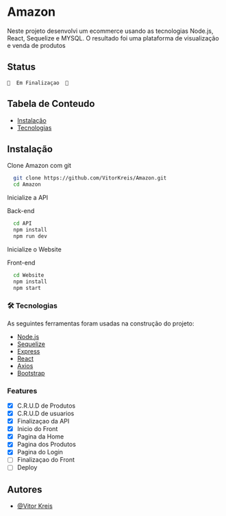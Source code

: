 # Amazon

Neste projeto desenvolvi um ecommerce usando as tecnologias Node.js, React, Sequelize e MYSQL. O resultado foi uma
plataforma de visualização e venda de produtos


## Status

    🚧  Em Finalizaçao  🚧



## Tabela de Conteudo
   * [Instalação](#instalacao)
   * [Tecnologias](#tecnologias)

## Instalação

Clone Amazon com git
```bash
  git clone https://github.com/VitorKreis/Amazon.git
  cd Amazon
```

Inicialize a API

Back-end
```bash
  cd API
  npm install
  npm run dev
```
Inicialize o Website

Front-end
```bash
  cd Website
  npm install 
  npm start
```
    
### 🛠 Tecnologias

As seguintes ferramentas foram usadas na construção do projeto:

- [Node.js](https://nodejs.org/en/)
- [Sequelize](https://sequelize.org/)
- [Express](https://expressjs.com/pt-br/)
- [React](https://pt-br.reactjs.org/)
- [Axios](https://axios-http.com/ptbr/docs/intro)
- [Bootstrap](https://getbootstrap.com/)
### Features

- [x] C.R.U.D de Produtos
- [x] C.R.U.D de usuarios
- [x] Finalizaçao da API
- [x] Inicio do Front 
- [x] Pagina da Home
- [x] Pagina dos Produtos
- [x] Pagina do Login
- [ ] Finalizaçao do Front
- [ ] Deploy
## Autores

- [@Vitor Kreis](https://github.com/VitorKreis)


